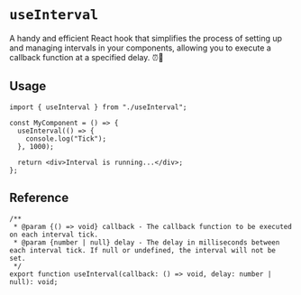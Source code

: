 # `useInterval`

A handy and efficient React hook that simplifies the process of setting up and managing intervals in your components, allowing you to execute a callback function at a specified delay. ⏰🔁

## Usage

```tsx
import { useInterval } from "./useInterval";

const MyComponent = () => {
  useInterval(() => {
    console.log("Tick");
  }, 1000);

  return <div>Interval is running...</div>;
};
```

## Reference

```
/**
 * @param {() => void} callback - The callback function to be executed on each interval tick.
 * @param {number | null} delay - The delay in milliseconds between each interval tick. If null or undefined, the interval will not be set.
 */
export function useInterval(callback: () => void, delay: number | null): void;
```
